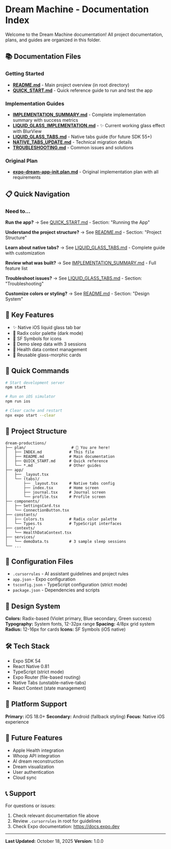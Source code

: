 # Dream Machine - Documentation Index

Welcome to the Dream Machine documentation! All project documentation, plans, and guides are organized in this folder.

## 📚 Documentation Files

### Getting Started
- **[README.md](../README.md)** - Main project overview (in root directory)
- **[QUICK_START.md](QUICK_START.md)** - Quick reference guide to run and test the app

### Implementation Guides
- **[IMPLEMENTATION_SUMMARY.md](IMPLEMENTATION_SUMMARY.md)** - Complete implementation summary with success metrics
- **[LIQUID_GLASS_IMPLEMENTATION.md](LIQUID_GLASS_IMPLEMENTATION.md)** - ✨ Current working glass effect with BlurView
- **[LIQUID_GLASS_TABS.md](LIQUID_GLASS_TABS.md)** - Native tabs guide (for future SDK 55+)
- **[NATIVE_TABS_UPDATE.md](NATIVE_TABS_UPDATE.md)** - Technical migration details
- **[TROUBLESHOOTING.md](TROUBLESHOOTING.md)** - Common issues and solutions

### Original Plan
- **[expo-dream-app-init.plan.md](expo-dream-app-init.plan.md)** - Original implementation plan with all requirements

## 📋 Quick Navigation

### Need to...

**Run the app?**
→ See [QUICK_START.md](QUICK_START.md) - Section: "Running the App"

**Understand the project structure?**
→ See [README.md](README.md) - Section: "Project Structure"

**Learn about native tabs?**
→ See [LIQUID_GLASS_TABS.md](LIQUID_GLASS_TABS.md) - Complete guide with customization

**Review what was built?**
→ See [IMPLEMENTATION_SUMMARY.md](IMPLEMENTATION_SUMMARY.md) - Full feature list

**Troubleshoot issues?**
→ See [LIQUID_GLASS_TABS.md](LIQUID_GLASS_TABS.md) - Section: "Troubleshooting"

**Customize colors or styling?**
→ See [README.md](README.md) - Section: "Design System"

## 🎯 Key Features

- ✨ Native iOS liquid glass tab bar
- 🎨 Radix color palette (dark mode)
- 📱 SF Symbols for icons
- 💾 Demo sleep data with 3 sessions
- 🔄 Health data context management
- 🎴 Reusable glass-morphic cards

## 🚀 Quick Commands

```bash
# Start development server
npm start

# Run on iOS simulator
npm run ios

# Clear cache and restart
npx expo start --clear
```

## 📁 Project Structure

```
dream-productions/
├── plan/                    # 📍 You are here!
│   ├── INDEX.md            # This file
│   ├── README.md           # Main documentation
│   ├── QUICK_START.md      # Quick reference
│   └── *.md                # Other guides
├── app/
│   ├── _layout.tsx
│   └── (tabs)/
│       ├── _layout.tsx     # Native tabs config
│       ├── index.tsx       # Home screen
│       ├── journal.tsx     # Journal screen
│       └── profile.tsx     # Profile screen
├── components/
│   ├── SettingsCard.tsx
│   └── ConnectionButton.tsx
├── constants/
│   ├── Colors.ts           # Radix color palette
│   └── Types.ts            # TypeScript interfaces
├── contexts/
│   └── HealthDataContext.tsx
├── services/
│   └── demoData.ts         # 3 sample sleep sessions
└── ...
```

## 🔧 Configuration Files

- `.cursorrules` - AI assistant guidelines and project rules
- `app.json` - Expo configuration
- `tsconfig.json` - TypeScript configuration (strict mode)
- `package.json` - Dependencies and scripts

## 🎨 Design System

**Colors:** Radix-based (Violet primary, Blue secondary, Green success)
**Typography:** System fonts, 12-32px range
**Spacing:** 4/8px grid system
**Radius:** 12-16px for cards
**Icons:** SF Symbols (iOS native)

## 🛠️ Tech Stack

- Expo SDK 54
- React Native 0.81
- TypeScript (strict mode)
- Expo Router (file-based routing)
- Native Tabs (unstable-native-tabs)
- React Context (state management)

## 📱 Platform Support

**Primary:** iOS 18.0+
**Secondary:** Android (fallback styling)
**Focus:** Native iOS experience

## 🔮 Future Features

- Apple Health integration
- Whoop API integration  
- AI dream reconstruction
- Dream visualization
- User authentication
- Cloud sync

## 📞 Support

For questions or issues:
1. Check relevant documentation file above
2. Review `.cursorrules` in root for guidelines
3. Check Expo documentation: https://docs.expo.dev

---

**Last Updated:** October 18, 2025
**Version:** 1.0.0

